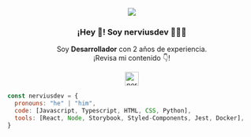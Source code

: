 <p align="center" width="300">
   <img align="center" src="https://user-images.githubusercontent.com/99125404/188527563-821ef417-6f00-43e8-b0f4-707d1899bc33.gif" />
   <h3 align="center">¡Hey 👋! Soy nerviusdev 👨🏻‍💻</h3>
</p>

<p align="center">Soy <strong>Desarrollador</strong> con 2 años de experiencia.<br />¡Revisa mi contenido 👇!</p>
<p align="center">
  <a href="https://twitter.com/nerviusdev" target="blank">
    <img align="center" src="https://cdn.jsdelivr.net/npm/simple-icons@3.0.1/icons/twitter.svg" alt="nerviusdev" height="28px" width="28px" />
  </a>
</p>

```js
const nerviusdev = {
  pronouns: "he" | "him",
  code: [Javascript, Typescript, HTML, CSS, Python],
  tools: [React, Node, Storybook, Styled-Components, Jest, Docker],
}
```
